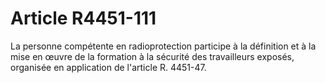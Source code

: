 # Article R4451-111

La personne compétente en radioprotection participe à la définition et à la mise en œuvre de la formation à la sécurité des travailleurs exposés, organisée en application de l'article R. 4451-47.